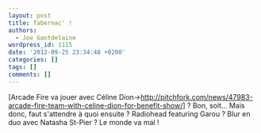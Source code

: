 ```yaml
---
layout: post
title: Tabernac' !
authors:
  - Joe Gantdelaine
wordpress_id: 1115
date: '2012-09-25 23:34:48 +0200'
categories: []
tags: []
comments: []
---
```

[Arcade Fire va jouer avec Céline Dion->http://pitchfork.com/news/47983-arcade-fire-team-with-celine-dion-for-benefit-show/] ? Bon, soit... Mais donc, faut s'attendre à quoi ensuite ? Radiohead featuring Garou ? Blur en duo avec Natasha St-Pier ? Le monde va mal !

